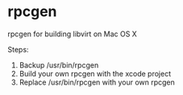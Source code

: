 rpcgen
======

rpcgen for building libvirt on Mac OS X

Steps:
  1. Backup /usr/bin/rpcgen
  2. Build your own rpcgen with the xcode project
  3. Replace /usr/bin/rpcgen with your own rpcgen
